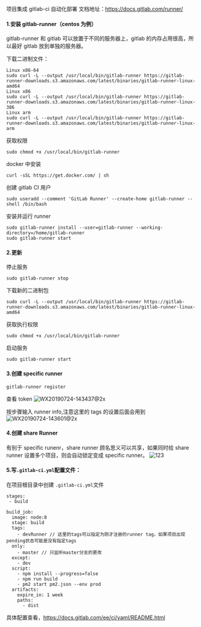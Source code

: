 项目集成 gitlab-ci 自动化部署
文档地址：https://docs.gitlab.com/runner/

#### 1.安装 gitlab-runner（centos 为例）

gitlab-runner 和 gitlab 可以放置于不同的服务器上，gitlab 的内存占用很高，所以最好 gitlab 放到单独的服务器。

下载二进制文件：

```
Linux x86-64
sudo curl -L --output /usr/local/bin/gitlab-runner https://gitlab-runner-downloads.s3.amazonaws.com/latest/binaries/gitlab-runner-linux-amd64
Linux x86
sudo curl -L --output /usr/local/bin/gitlab-runner https://gitlab-runner-downloads.s3.amazonaws.com/latest/binaries/gitlab-runner-linux-386
Linux arm
sudo curl -L --output /usr/local/bin/gitlab-runner https://gitlab-runner-downloads.s3.amazonaws.com/latest/binaries/gitlab-runner-linux-arm
```

获取权限

```
sudo chmod +x /usr/local/bin/gitlab-runner
```

docker 中安装

```
curl -sSL https://get.docker.com/ | sh
```

创建 gitlab CI 用户

```
sudo useradd --comment 'GitLab Runner' --create-home gitlab-runner --shell /bin/bash
```

安装并运行 runner

```
sudo gitlab-runner install --user=gitlab-runner --working-directory=/home/gitlab-runner
sudo gitlab-runner start
```

#### 2.更新

停止服务

```
sudo gitlab-runner stop
```

下载新的二进制包

```
sudo curl -L --output /usr/local/bin/gitlab-runner https://gitlab-runner-downloads.s3.amazonaws.com/latest/binaries/gitlab-runner-linux-amd64
```

获取执行权限

```
sudo chmod +x /usr/local/bin/gitlab-runner
```

启动服务

```
sudo gitlab-runner start
```

#### 3.创建 specific runner

```
gitlab-runner register
```

查看 token
![WX20190724-143437@2x](http://img.chewdoo.com/WX20190724-143437@2x.png)

按步骤输入 runner info,注意这里的 tags 的设置后面会用到
![WX20190724-143601@2x](http://img.chewdoo.com/WX20190724-143601@2x.png)

#### 4.创建 share Runner

有别于 specific runenr，share runner 顾名思义可以共享，如果同时给 share runner 设置多个项目，则会自动锁定变成 specific runner。
![123](http://img.chewdoo.com/123.png)

#### 5.写`.gitlab-ci.yml`配置文件：

在项目根目录中创建 `.gitlab-ci.yml`文件

```
stages:
 - build

build_job:
  image: node:8
  stage: build
  tags:
    - devRunner // 这里的tags可以指定为刚才注册的runner tag，如果项目出现pending状态可能是没有指定tags
  only:
    - master // 只监听master分支的更改
  except:
    - dev
  script:
    - npm install --progress=false
    - npm run build
    - pm2 start pm2.json --env prod
  artifacts:
    expire_in: 1 week
    paths:
      - dist
```

具体配置查看，https://docs.gitlab.com/ee/ci/yaml/README.html
